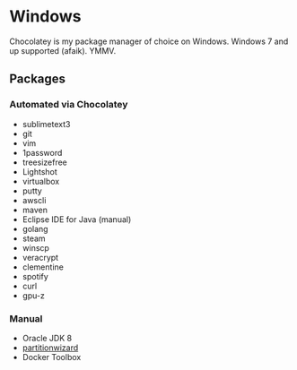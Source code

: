 # Windows

Chocolatey is my package manager of choice on Windows. 
Windows 7 and up supported (afaik).
YMMV.

## Packages

### Automated via Chocolatey

- sublimetext3
- git
- vim
- 1password
- treesizefree
- Lightshot
- virtualbox
- putty
- awscli
- maven
- Eclipse IDE for Java (manual)
- golang
- steam
- winscp
- veracrypt
- clementine
- spotify
- curl
- gpu-z

### Manual
- Oracle JDK 8
- [partitionwizard](https://www.partitionwizard.com/)
- Docker Toolbox
